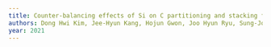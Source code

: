 ```yaml
---
title: Counter-balancing effects of Si on C partitioning and stacking fault energy of austenite in 10Mn quenching and partitioning steel
authors: Dong Hwi Kim, Jee-Hyun Kang, Hojun Gwon, Joo Hyun Ryu, Sung-Joon Kim
year: 2021
---
```


